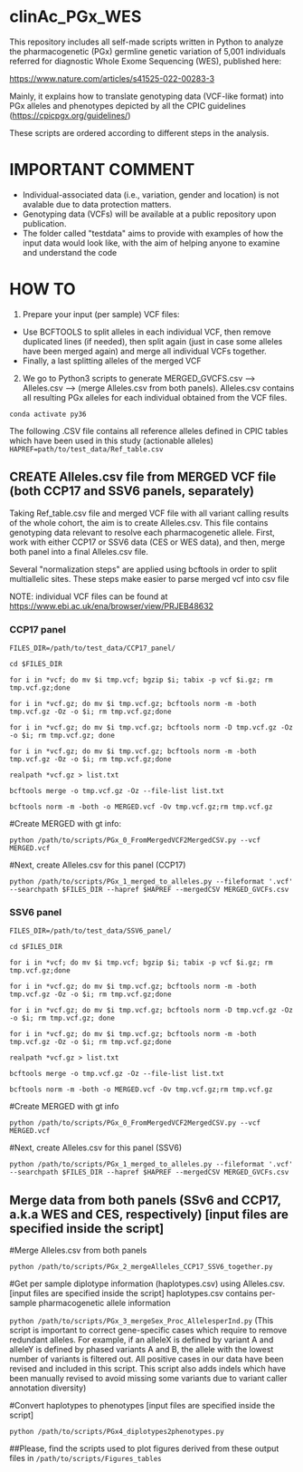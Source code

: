 # clinAc_PGx_WES

This repository includes all self-made scripts written in Python to analyze the pharmacogenetic (PGx) germline genetic variation of 5,001 individuals referred for diagnostic 
Whole Exome Sequencing (WES), published here:

https://www.nature.com/articles/s41525-022-00283-3


Mainly, it explains how to translate genotyping data (VCF-like format) into PGx alleles and phenotypes depicted by all the CPIC guidelines (https://cpicpgx.org/guidelines/)

These scripts are ordered according to different steps in the analysis.

#   IMPORTANT COMMENT  
- Individual-associated data (i.e., variation, gender and location) is not avalable due to data protection matters.
- Genotyping data (VCFs) will be available at a public repository upon publication.
- The folder called "testdata" aims to provide with examples of how the input data would look like, with the aim of helping anyone to examine and understand the code

# HOW TO

1) Prepare your input (per sample) VCF files:

- Use BCFTOOLS to split alleles in each individual VCF, then remove duplicated lines (if needed), then split again (just in case some alleles have been merged again) and merge all individual VCFs together.
- Finally, a last splitting alleles of the merged VCF

 
2) We go to Python3 scripts to generate MERGED_GVCFS.csv --> Alleles.csv --> (merge Alleles.csv from both panels). Alleles.csv contains all resulting PGx alleles for each individual obtained from the VCF files.

`conda activate py36`

The following .CSV file contains all reference alleles defined in CPIC tables which have been used in this study (actionable alleles)
`HAPREF=path/to/test_data/Ref_table.csv`



## CREATE Alleles.csv file from MERGED VCF file (both CCP17 and SSV6 panels, separately)
Taking Ref_table.csv file and merged VCF file with all variant calling results of the whole cohort, the aim is to create Alleles.csv. This file contains genotyping data relevant to resolve each pharmacogenetic allele. First, work with either CCP17 or SSV6 data (CES or WES data), and then, merge both panel into a final Alleles.csv file.

Several "normalization steps" are applied using bcftools in order to split multiallelic sites. These steps make easier to parse merged vcf into csv file

NOTE: individual VCF files can be found at https://www.ebi.ac.uk/ena/browser/view/PRJEB48632 

### CCP17 panel

`FILES_DIR=/path/to/test_data/CCP17_panel/`

`cd $FILES_DIR`

`for i in *vcf; do mv $i tmp.vcf; bgzip $i; tabix -p vcf $i.gz; rm tmp.vcf.gz;done`

`for i in *vcf.gz; do mv $i tmp.vcf.gz; bcftools norm -m -both tmp.vcf.gz -Oz -o $i; rm tmp.vcf.gz;done`

`for i in *vcf.gz; do mv $i tmp.vcf.gz; bcftools norm -D tmp.vcf.gz -Oz -o $i; rm tmp.vcf.gz; done`

`for i in *vcf.gz; do mv $i tmp.vcf.gz; bcftools norm -m -both tmp.vcf.gz -Oz -o $i; rm tmp.vcf.gz;done`


`realpath *vcf.gz > list.txt`

`bcftools merge -o tmp.vcf.gz -Oz --file-list list.txt`

`bcftools norm -m -both -o MERGED.vcf -Ov tmp.vcf.gz;rm tmp.vcf.gz`

#Create MERGED with gt info:

`python /path/to/scripts/PGx_0_FromMergedVCF2MergedCSV.py --vcf MERGED.vcf`

#Next, create Alleles.csv for this panel (CCP17)

`python /path/to/scripts/PGx_1_merged_to_alleles.py --fileformat '.vcf' --searchpath $FILES_DIR --hapref $HAPREF --mergedCSV MERGED_GVCFs.csv`

### SSV6 panel

`FILES_DIR=/path/to/test_data/SSV6_panel/`

`cd $FILES_DIR`

`for i in *vcf; do mv $i tmp.vcf; bgzip $i; tabix -p vcf $i.gz; rm tmp.vcf.gz;done`

`for i in *vcf.gz; do mv $i tmp.vcf.gz; bcftools norm -m -both tmp.vcf.gz -Oz -o $i; rm tmp.vcf.gz;done`

`for i in *vcf.gz; do mv $i tmp.vcf.gz; bcftools norm -D tmp.vcf.gz -Oz -o $i; rm tmp.vcf.gz; done`

`for i in *vcf.gz; do mv $i tmp.vcf.gz; bcftools norm -m -both tmp.vcf.gz -Oz -o $i; rm tmp.vcf.gz;done`

`realpath *vcf.gz > list.txt`

`bcftools merge -o tmp.vcf.gz -Oz --file-list list.txt`

`bcftools norm -m -both -o MERGED.vcf -Ov tmp.vcf.gz;rm tmp.vcf.gz`

#Create MERGED with gt info

`python /path/to/scripts/PGx_0_FromMergedVCF2MergedCSV.py --vcf MERGED.vcf`

#Next, create Alleles.csv for this panel (SSV6)

`python /path/to/scripts/PGx_1_merged_to_alleles.py --fileformat '.vcf' --searchpath $FILES_DIR --hapref $HAPREF --mergedCSV MERGED_GVCFs.csv`


## Merge data from both panels (SSv6 and CCP17, a.k.a WES and CES, respectively) [input files are specified inside the script]

#Merge Alleles.csv from both panels

`python /path/to/scripts/PGx_2_mergeAlleles_CCP17_SSV6_together.py`

#Get per sample diplotype information (haplotypes.csv) using Alleles.csv. [input files are specified inside the script]
haplotypes.csv contains per-sample pharmacogenetic allele information

`python /path/to/scripts/PGx_3_mergeSex_Proc_AllelesperInd.py`
(This script is important to correct gene-specific cases which require to remove redundant alleles. For example, if an alleleX is defined by variant A and alleleY is defined by phased variants A and B, the allele with the lowest number of variants is filtered out. All positive cases in our data have been revised and included in this script. This script also adds indels which have been manually revised to avoid missing some variants due to variant caller annotation diversity)


#Convert haplotypes to phenotypes [input files are specified inside the script]

`python /path/to/scripts/PGx4_diplotypes2phenotypes.py`


##Please, find the scripts used to plot figures derived from these output files in `/path/to/scripts/Figures_tables`
